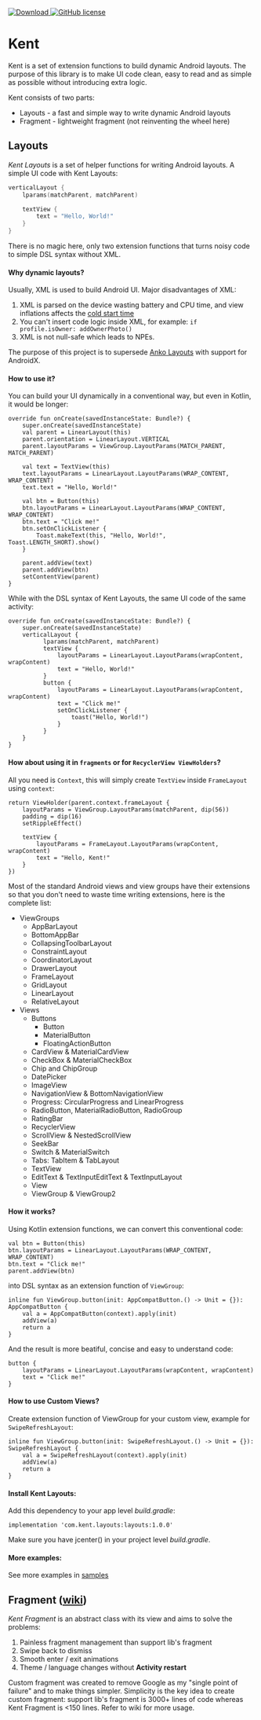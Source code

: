[ ![Download](https://api.bintray.com/packages/abduazizkayumov/Kent/layouts/images/download.svg?version=1.0.0) ](https://bintray.com/abduazizkayumov/Kent/layouts/1.0.0/link) [![GitHub license](https://img.shields.io/badge/license-Apache%20License%202.0-blue.svg?style=flat)](https://www.apache.org/licenses/LICENSE-2.0)
# Kent
Kent is a set of extension functions to build dynamic Android layouts. The purpose of this library is to make UI code clean, easy to read and as simple as possible without introducing extra logic.  

Kent consists of two parts:  
  * Layouts - a fast and simple way to write dynamic Android layouts  
  * Fragment - lightweight fragment (not reinventing the wheel here)

## Layouts

*Kent Layouts* is a set of helper functions for writing Android layouts. A simple UI code with Kent Layouts:
```kotlin      
verticalLayout {
    lparams(matchParent, matchParent)

    textView {
        text = "Hello, World!"
    }
}
```
There is no magic here, only two extension functions that turns noisy code to simple DSL syntax without XML.
#### Why dynamic layouts?
Usually, XML is used to build Android UI. Major disadvantages of XML:
1. XML is parsed on the device wasting battery and CPU time, and view inflations affects the [cold start time](https://developer.android.com/topic/performance/vitals/launch-time#cold)
2. You can't insert code logic inside XML, for example:
`if profile.isOwner: addOwnerPhoto()`
3. XML is not null-safe which leads to NPEs.

The purpose of this project is to supersede [Anko Layouts](https://github.com/Kotlin/anko/wiki/Anko-Layouts#why-anko-layouts) with support for AndroidX.  
#### How to use it?
You can build your UI dynamically in a conventional way, but even in Kotlin, it would be longer:
```
override fun onCreate(savedInstanceState: Bundle?) {
    super.onCreate(savedInstanceState)
    val parent = LinearLayout(this)
    parent.orientation = LinearLayout.VERTICAL
    parent.layoutParams = ViewGroup.LayoutParams(MATCH_PARENT, MATCH_PARENT)

    val text = TextView(this)
    text.layoutParams = LinearLayout.LayoutParams(WRAP_CONTENT, WRAP_CONTENT)
    text.text = "Hello, World!"

    val btn = Button(this)
    btn.layoutParams = LinearLayout.LayoutParams(WRAP_CONTENT, WRAP_CONTENT)
    btn.text = "Click me!"
    btn.setOnClickListener {
        Toast.makeText(this, "Hello, World!", Toast.LENGTH_SHORT).show()
    }

    parent.addView(text)
    parent.addView(btn)
    setContentView(parent)
}
```
While with the DSL syntax of Kent Layouts, the same UI code of the same activity:  
```
override fun onCreate(savedInstanceState: Bundle?) {
    super.onCreate(savedInstanceState)
    verticalLayout {
          lparams(matchParent, matchParent)
          textView {
              layoutParams = LinearLayout.LayoutParams(wrapContent, wrapContent)
              text = "Hello, World!"
          }
          button {
              layoutParams = LinearLayout.LayoutParams(wrapContent, wrapContent)
              text = "Click me!"
              setOnClickListener {
                  toast("Hello, World!")
              }
          }
    }
}
```
#### How about using it in `fragments` or for `RecyclerView ViewHolders`?

All you need is `Context`, this will simply create `TextView` inside `FrameLayout` using `context`:
```
return ViewHolder(parent.context.frameLayout {
    layoutParams = ViewGroup.LayoutParams(matchParent, dip(56))
    padding = dip(16)
    setRippleEffect()

    textView {
        layoutParams = FrameLayout.LayoutParams(wrapContent, wrapContent)
        text = "Hello, Kent!"
    }
})
```
Most of the standard Android views and view groups have their extensions so that you don't need to waste time writing extensions, here is the complete list:
  * ViewGroups
    * AppBarLayout
    * BottomAppBar
    * CollapsingToolbarLayout
    * ConstraintLayout
    * CoordinatorLayout
    * DrawerLayout
    * FrameLayout
    * GridLayout
    * LinearLayout
    * RelativeLayout
  * Views
    * Buttons
      * Button
      * MaterialButton
      * FloatingActionButton
    * CardView & MaterialCardView
    * CheckBox & MaterialCheckBox
    * Chip and ChipGroup
    * DatePicker
    * ImageView
    * NavigationView & BottomNavigationView
    * Progress: CircularProgress and LinearProgress
    * RadioButton, MaterialRadioButton, RadioGroup
    * RatingBar
    * RecyclerView
    * ScrollView & NestedScrollView
    * SeekBar
    * Switch & MaterialSwitch
    * Tabs: TabItem & TabLayout
    * TextView
    * EditText & TextInputEditText & TextInputLayout
    * View
    * ViewGroup & ViewGroup2

#### How it works?
Using Kotlin extension functions, we can convert this conventional code:

    val btn = Button(this)
    btn.layoutParams = LinearLayout.LayoutParams(WRAP_CONTENT, WRAP_CONTENT)
    btn.text = "Click me!"
    parent.addView(btn)
into DSL syntax as an extension function of `ViewGroup`:

    inline fun ViewGroup.button(init: AppCompatButton.() -> Unit = {}): AppCompatButton {
        val a = AppCompatButton(context).apply(init)
        addView(a)
        return a
    }
And the result is more beatiful, concise and easy to understand code:

    button {
        layoutParams = LinearLayout.LayoutParams(wrapContent, wrapContent)
        text = "Click me!"
    }

#### How to use Custom Views?
Create extension function of ViewGroup for your custom view, example for `SwipeRefreshLayout`:

    inline fun ViewGroup.button(init: SwipeRefreshLayout.() -> Unit = {}): SwipeRefreshLayout {
        val a = SwipeRefreshLayout(context).apply(init)
        addView(a)
        return a
    }

#### Install Kent Layouts:
Add this dependency to your app level *build.gradle*:

```
implementation 'com.kent.layouts:layouts:1.0.0'
```
Make sure you have jcenter() in your project level *build.gradle*.

#### More examples:
See more examples in [samples](https://github.com/AbduazizKayumov/Kent/tree/master/samples/src/main/java/com/kent/sample)

## Fragment ([wiki](https://github.com/AbduazizKayumov/Kent/wiki))
*Kent Fragment* is an abstract class with its view and aims to solve the problems:  
1. Painless fragment management than support lib's fragment
2. Swipe back to dismiss
3. Smooth enter / exit animations
4. Theme / language changes without ****Activity restart****  

Custom fragment was created to remove Google as my "single point of failure" and to make things simpler. Simplicity is the key idea to create custom fragment: support lib's fragment is 3000+ lines of code whereas Kent Fragment is <150 lines. Refer to wiki for more usage.
